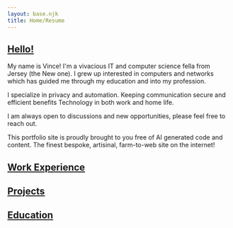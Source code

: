 ```yaml
---
layout: base.njk
title: Home/Resume
---
```

## <ins>Hello!</ins>

My name is Vince! I'm a vivacious IT and computer science fella from Jersey (the New one). I grew up interested in computers and networks which has guided me through my education and into my profession.

I specialize in privacy and automation. Keeping communication secure and efficient benefits Technology in both work and home life.

I am always open to discussions and new opportunities, please feel free to reach out.

This portfolio site is proudly brought to you free of AI generated code and content. The finest bespoke, artisinal, farm-to-web site on the internet!

## <ins>[Work Experience](/pages/work/)</ins>

## <ins>[Projects](/pages/projects/)</ins>

## <ins>[Education](/pages/education/)</ins>
